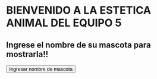 <!DOCTYPE html>
<html>
<head>
<title>ESTETICA ANIMAL</title>
<link rel="stylesheet" href="estilo.css"> 
<style>
    #dialog {
        display: none;
        position: fixed;
        top: 50%;
        left: 50%;
        transform: translate(-50%, -50%) ;
        background-color: #f9f9f9;
        padding: 20px;
        border: 1px solid #ccc;
        border-radius: 8px;
        box-shadow: 0 4px 8px rgba(0, 0, 0, 0.1);
        z-index: 1000;
    }
    #overlay {
        display: none;
        position: fixed;
        top: 0;
        left: 0;
        width: 100%;
        height: 100%;
        background-color: rgba(0, 0, 0, 0.5);
        z-index: 999;
    }
    </style>
</head>
<body>

<h1>BIENVENIDO A LA ESTETICA ANIMAL DEL EQUIPO 5</h1>
<h2>Ingrese el nombre de su mascota para mostrarla!!</h2>
<button onclick="showDialog()">Ingresar nombre de mascota</button>
<div id="dialog">
    <h3>Ingresa el nombre de tu mascota</h4>
    <input type="text" id="variableInput">
    <button onclick="addVariable()">Agregar</button>
    <button onclick="hideDialog()">Cancelar</button>
</div>
<div id="overlay"></div>
<script>
    function showDialog(){
        document.getElementById('dialog').style.display = 'block';
        document.getElementById('overlay').style.display = 'block';
    }
    function hideDialog() {
        document.getElementById('dialog').style.display = 'none';
        document.getElementById('overlay').style.display = 'none';
    }
    function addVariable(){
        var variable = document.getElementById('variableInput').value;
        alert('su mascota ' + variable + ' esta siendo buscada')
        hideDialog();
    }
</script>

</body>

</html>
